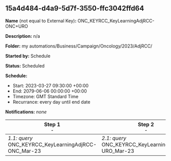 ## 15a4d484-d4a9-5d7f-3550-ffc3042ffd64

**Name** (not equal to External Key)**:** ONC_KEYRCC_KeyLearningAdjRCC-ONC+URO

**Description:** n/a

**Folder:** my automations/Business/Campaign/Oncology/2023/AdjRCC/

**Started by:** Schedule

**Status:** Scheduled

**Schedule:**

* Start: 2023-03-27 09:30:00 +00:00
* End: 2079-06-06 00:00:00 +00:00
* Timezone: GMT Standard Time
* Recurrance: every day until end date

**Notifications:** _none_


| Step 1<br>_<small>-</small>_ | Step 2<br>_<small>-</small>_ |
| --- | --- |
| _1.1: query_<br>ONC_KEYRCC_KeyLearningAdjRCC-ONC_Mar-23 | _2.1: query_<br>ONC_KEYRCC_KeyLearningAdjRCC-URO_Mar-23 |
